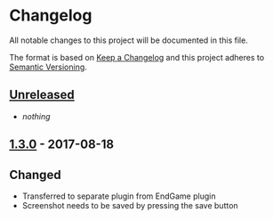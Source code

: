 # Changelog
All notable changes to this project will be documented in this file.

The format is based on [Keep a Changelog](http://keepachangelog.com/en/1.0.0/)
and this project adheres to [Semantic Versioning](http://semver.org/spec/v2.0.0.html).

## [Unreleased]
- *nothing*

## [1.3.0] - 2017-08-18
## Changed
- Transferred to separate plugin from EndGame plugin
- Screenshot needs to be saved by pressing the save button

[Unreleased]: https://github.com/andburn/hdt-plugin-endgame/compare/v1.3.0...HEAD
[1.3.0]: https://github.com/andburn/hdt-plugin-endgameg/compare/v1.0.0...v1.3.0
